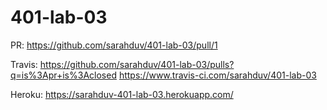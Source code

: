 # 401-lab-03

PR: https://github.com/sarahduv/401-lab-03/pull/1

Travis: https://github.com/sarahduv/401-lab-03/pulls?q=is%3Apr+is%3Aclosed
        https://www.travis-ci.com/sarahduv/401-lab-03
        
Heroku: https://sarahduv-401-lab-03.herokuapp.com/
